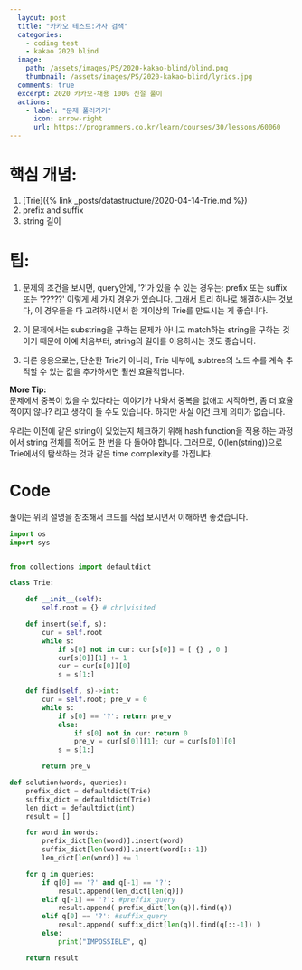 ```yaml
---
  layout: post
  title: "카카오 테스트:가사 검색"
  categories:
    - coding test
    - kakao 2020 blind
  image:
    path: /assets/images/PS/2020-kakao-blind/blind.png
    thumbnail: /assets/images/PS/2020-kakao-blind/lyrics.jpg
  comments: true
  excerpt: 2020 카카오-채용 100% 친절 풀이
  actions:
    - label: "문제 풀러가기"
      icon: arrow-right
      url: https://programmers.co.kr/learn/courses/30/lessons/60060
---
```


# 핵심 개념:
1. [Trie]({% link _posts/datastructure/2020-04-14-Trie.md %})
2. prefix and suffix
3. string 길이

# 팁:

 1) 문제의 조건을 보시면, query안에,  '?'가 있을 수 있는 경우는:  prefix 또는 suffix 또는 '?????' 이렇게 세 가지 경우가 있습니다.  그래서 트리 하나로 해결하시는 것보다, 이 경우들을 다 고려하시면서 한 개이상의 Trie를 만드시는 게 좋습니다.

2) 이 문제에서는 substring을 구하는 문제가 아니고 match하는 string을 구하는 것이기 때문에 아예 처음부터, string의 길이를 이용하시는 것도 좋습니다.

3) 다른 응용으로는, 단순한 Trie가 아니라, Trie 내부에, subtree의 노드 수를 계속 추적할 수 있는 값을 추가하시면 훨씬 효율적입니다.

**More Tip:**<br/>
문제에서 중복이 있을 수 있다라는 이야기가 나와서 중복을 없애고 시작하면, 좀 더 효율적이지 않나? 라고
생각이 들 수도 있습니다. 하지만 사실 이건 크게 의미가 없습니다.<br/>

우리는 이전에 같은 string이 있었는지 체크하기 위해 hash function을 적용 하는 과정에서 string 전체를 적어도 한 번을 다 돌아야 합니다.
그러므로, O(len(string))으로 Trie에서의 탐색하는 것과 같은 time complexity를 가집니다.<br/>

# Code
풀이는 위의 설명을 참조해서 코드를 직접 보시면서 이해하면 좋겠습니다.<br/>
```python
import os
import sys


from collections import defaultdict

class Trie:

    def __init__(self):
        self.root = {} # chr|visited

    def insert(self, s):
        cur = self.root
        while s:
            if s[0] not in cur: cur[s[0]] = [ {} , 0 ]
            cur[s[0]][1] += 1
            cur = cur[s[0]][0]
            s = s[1:]

    def find(self, s)->int:
        cur = self.root; pre_v = 0
        while s:
            if s[0] == '?': return pre_v
            else:
                if s[0] not in cur: return 0
                pre_v = cur[s[0]][1]; cur = cur[s[0]][0]
            s = s[1:]

        return pre_v

def solution(words, queries):
    prefix_dict = defaultdict(Trie)
    suffix_dict = defaultdict(Trie)
    len_dict = defaultdict(int)
    result = []

    for word in words:
        prefix_dict[len(word)].insert(word)
        suffix_dict[len(word)].insert(word[::-1])
        len_dict[len(word)] += 1

    for q in queries:
        if q[0] == '?' and q[-1] == '?':
            result.append(len_dict[len(q)])
        elif q[-1] == '?': #preffix_query
            result.append( prefix_dict[len(q)].find(q))
        elif q[0] == '?': #suffix_query
            result.append( suffix_dict[len(q)].find(q[::-1]) )
        else:
            print("IMPOSSIBLE", q)

    return result
```
